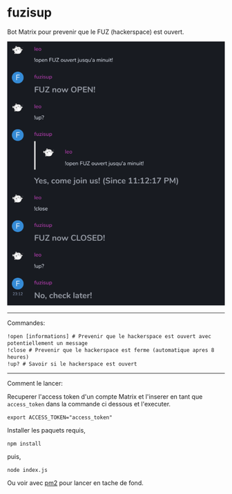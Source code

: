 # fuzisup

Bot Matrix pour prevenir que le FUZ (hackerspace) est ouvert.

![demo](demo.png)

---

Commandes:

```
!open [informations] # Prevenir que le hackerspace est ouvert avec potentiellement un message
!close # Prevenir que le hackerspace est ferme (automatique apres 8 heures)
!up? # Savoir si le hackerspace est ouvert
```

---

Comment le lancer:

Recuperer l'access token d'un compte Matrix et l'inserer en tant que `access_token` dans la commande ci dessous et l'executer.

```
export ACCESS_TOKEN="access_token"
```

Installer les paquets requis,

```
npm install
```

puis,

```
node index.js
```

Ou voir avec [pm2](https://www.npmjs.com/package/pm2) pour lancer en tache de fond.